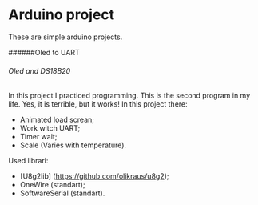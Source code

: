 # Arduino project
These are simple arduino projects.


######Oled to UART

###### Oled and DS18B20
In this project I practiced programming. This is the second program in my life. Yes, it is terrible, but it works!
In this project there:
- Animated load screan;
- Work witch UART;
- Timer wait;
- Scale (Varies with temperature).

Used librari:
- [U8g2lib] (https://github.com/olikraus/u8g2);
- OneWire (standart);
- SoftwareSerial (standart).
